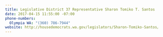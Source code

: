 ```yaml
---
title: Legislative District 37 Representative Sharon Tomiko T. Santos
date: 2017-04-15 11:55:00 -07:00
phone-numbers:
  Olympia WA: "(360) 786-7944"
website: http://housedemocrats.wa.gov/legislators/Sharon-Tomiko-Santos/
---
```


